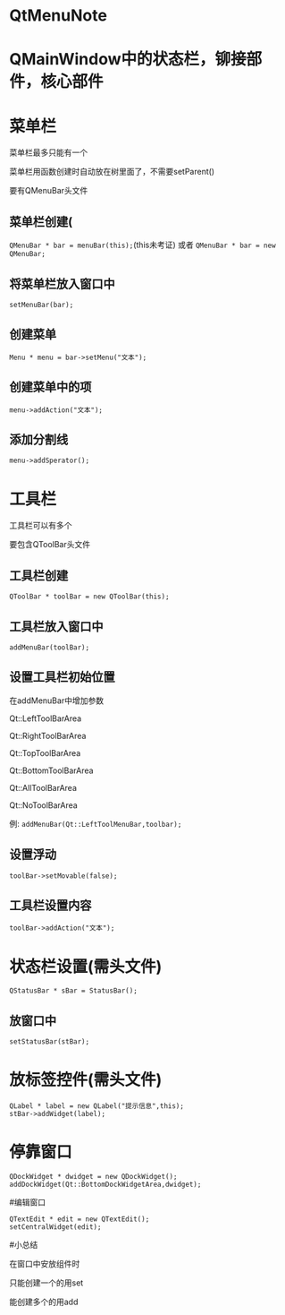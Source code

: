 # QtMenuNote
# QMainWindow中的状态栏，铆接部件，核心部件

# 菜单栏

菜单栏最多只能有一个

菜单栏用函数创建时自动放在树里面了，不需要setParent()

要有QMenuBar头文件

## 菜单栏创建(

`QMenuBar * bar = menuBar(this);`(this未考证)
或者
`QMenuBar * bar = new QMenuBar;`

## 将菜单栏放入窗口中

`setMenuBar(bar);`

## 创建菜单

`Menu * menu = bar->setMenu("文本");`

## 创建菜单中的项

`menu->addAction("文本");`

## 添加分割线

`menu->addSperator();`

# 工具栏

工具栏可以有多个

要包含QToolBar头文件

## 工具栏创建

`QToolBar * toolBar = new QToolBar(this);`

## 工具栏放入窗口中

`addMenuBar(toolBar);`

## 设置工具栏初始位置

在addMenuBar中增加参数

Qt::LeftToolBarArea

Qt::RightToolBarArea

Qt::TopToolBarArea

Qt::BottomToolBarArea

Qt::AllToolBarArea

Qt::NoToolBarArea

例:
`addMenuBar(Qt::LeftToolMenuBar,toolbar);`
## 设置浮动

`toolBar->setMovable(false);`
## 工具栏设置内容

`toolBar->addAction("文本");`

# 状态栏设置(需头文件)

`QStatusBar * sBar = StatusBar();`

## 放窗口中

`setStatusBar(stBar);`

# 放标签控件(需头文件)
```
QLabel * label = new QLabel("提示信息",this);
stBar->addWidget(label);
```
# 停靠窗口
```
QDockWidget * dwidget = new QDockWidget();
addDockWidget(Qt::BottomDockWidgetArea,dwidget);
```
#编辑窗口
```
QTextEdit * edit = new QTextEdit();
setCentralWidget(edit);
```

#小总结

在窗口中安放组件时

只能创建一个的用set

能创建多个的用add
